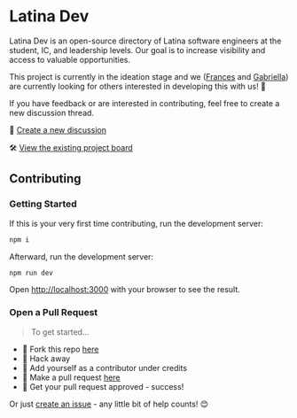 # Latina Dev

Latina Dev is an open-source directory of Latina software engineers at the student, IC, and leadership levels. Our goal is to increase visibility and access to valuable opportunities.

This project is currently in the ideation stage and we ([Frances](https://github.com/FrancesCoronel) and [Gabriella](https://github.com/EllaCodes4)) are currently looking for others interested in developing this with us! 🎉

If you have feedback or are interested in contributing, feel free to create a new discussion thread.

💬 [Create a new discussion](https://github.com/FrancesCoronel/latina-dev/discussions)

🛠️ [View the existing project board](https://github.com/users/FrancesCoronel/projects/1)

## Contributing

### Getting Started

If this is your very first time contributing, run the development server:

```bash
npm i
```
Afterward, run the development server: 

```bash
npm run dev
```

Open [http://localhost:3000](http://localhost:3000) with your browser to see the result.

### Open a Pull Request

> To get started...

- 🍴 Fork this repo [here](https://github.com/FrancesCoronel/latina-dev#fork-destination-box)
- 🔨 Hack away
- 👥 Add yourself as a contributor under credits
- 🔧 Make a pull request [here](https://github.com/FrancesCoronel/latina-dev/compare)
- 🎉 Get your pull request approved - success!

Or just [create an issue](https://github.com/FrancesCoronel/latina-dev/issues) - any little bit of help counts! 😊
